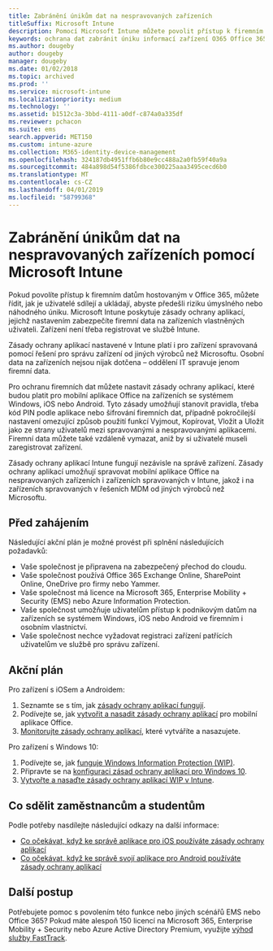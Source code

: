 ```yaml
---
title: Zabránění únikům dat na nespravovaných zařízeních
titleSuffix: Microsoft Intune
description: Pomocí Microsoft Intune můžete povolit přístup k firemním datům na zařízeních a zapnout ochranu před úniky dat.
keywords: ochrana dat zabránit úniku informací zařízení O365 Office 365
ms.author: dougeby
author: dougeby
manager: dougeby
ms.date: 01/02/2018
ms.topic: archived
ms.prod: ''
ms.service: microsoft-intune
ms.localizationpriority: medium
ms.technology: ''
ms.assetid: b1512c3a-3bbd-4111-a0df-c874a0a335df
ms.reviewer: pchacon
ms.suite: ems
search.appverid: MET150
ms.custom: intune-azure
ms.collection: M365-identity-device-management
ms.openlocfilehash: 324187db4951ffb6b80e9cc488a2a0fb59f40a9a
ms.sourcegitcommit: 484a898d54f5386fdbce300225aaa3495cecd6b0
ms.translationtype: MT
ms.contentlocale: cs-CZ
ms.lasthandoff: 04/01/2019
ms.locfileid: "58799368"
---
```

# <a name="prevent-data-leaks-on-non-managed-devices-using-microsoft-intune"></a>Zabránění únikům dat na nespravovaných zařízeních pomocí Microsoft Intune

Pokud povolíte přístup k firemním datům hostovaným v Office 365, můžete řídit, jak je uživatelé sdílejí a ukládají, abyste předešli riziku úmyslného nebo náhodného úniku. Microsoft Intune poskytuje zásady ochrany aplikací, jejichž nastavením zabezpečíte firemní data na zařízeních vlastněných uživateli. Zařízení není třeba registrovat ve službě Intune. 

Zásady ochrany aplikací nastavené v Intune platí i pro zařízení spravovaná pomocí řešení pro správu zařízení od jiných výrobců než Microsoftu. Osobní data na zařízeních nejsou nijak dotčena – oddělení IT spravuje jenom firemní data. 

Pro ochranu firemních dat můžete nastavit zásady ochrany aplikací, které budou platit pro mobilní aplikace Office na zařízeních se systémem Windows, iOS nebo Android. Tyto zásady umožňují stanovit pravidla, třeba kód PIN podle aplikace nebo šifrování firemních dat, případně pokročilejší nastavení omezující způsob použití funkcí Vyjmout, Kopírovat, Vložit a Uložit jako ze strany uživatelů mezi spravovanými a nespravovanými aplikacemi. Firemní data můžete také vzdáleně vymazat, aniž by si uživatelé museli zaregistrovat zařízení. 

Zásady ochrany aplikací Intune fungují nezávisle na správě zařízení. Zásady ochrany aplikací umožňují spravovat mobilní aplikace Office na nespravovaných zařízeních i zařízeních spravovaných v Intune, jakož i na zařízeních spravovaných v řešeních MDM od jiných výrobců než Microsoftu. 

## <a name="before-you-begin"></a>Před zahájením

Následující akční plán je možné provést při splnění následujících požadavků:
* Vaše společnost je připravena na zabezpečený přechod do cloudu.
* Vaše společnost používá Office 365 Exchange Online, SharePoint Online, OneDrive pro firmy nebo Yammer.
* Vaše společnost má licence na Microsoft 365, Enterprise Mobility + Security (EMS) nebo Azure Information Protection.
* Vaše společnost umožňuje uživatelům přístup k podnikovým datům na zařízeních se systémem Windows, iOS nebo Android ve firemním i osobním vlastnictví. 
* Vaše společnost nechce vyžadovat registraci zařízení patřících uživatelům ve službě pro správu zařízení. 

## <a name="action-plan"></a>Akční plán

Pro zařízení s iOSem a Androidem: 

1. Seznamte se s tím, jak [zásady ochrany aplikací fungují](app-protection-policy.md).
2. Podívejte se, jak [vytvořit a nasadit zásady ochrany aplikací](app-protection-policies.md) pro mobilní aplikace Office. 
3. [Monitorujte zásady ochrany aplikací](app-protection-policies-monitor.md), které vytváříte a nasazujete. 

Pro zařízení s Windows 10: 

1. Podívejte se, jak [funguje Windows Information Protection (WIP)](https://docs.microsoft.com/windows/threat-protection/windows-information-protection/protect-enterprise-data-using-wip). 
2. Připravte se na [konfiguraci zásad ochrany aplikací pro Windows 10](app-protection-policies-configure-windows-10.md).
3. [Vytvořte a nasaďte zásady ochrany aplikací WIP v Intune](windows-information-protection-policy-create.md).

## <a name="what-to-tell-employees-and-students"></a>Co sdělit zaměstnancům a studentům

Podle potřeby nasdílejte následující odkazy na další informace: 
* [Co očekávat, když ke správě aplikace pro iOS používáte zásady ochrany aplikací](app-protection-enabled-apps-ios.md)
* [Co očekávat, když ke správě svojí aplikace pro Android používáte zásady ochrany aplikací](app-protection-enabled-apps-android.md) 

## <a name="next-steps"></a>Další postup

Potřebujete pomoc s povolením této funkce nebo jiných scénářů EMS nebo Office 365? Pokud máte alespoň 150 licencí na Microsoft 365, Enterprise Mobility + Security nebo Azure Active Directory Premium, využijte [výhod služby FastTrack](https://docs.microsoft.com/enterprise-mobility-security/solutions/enterprise-mobility-fasttrack-program). 
